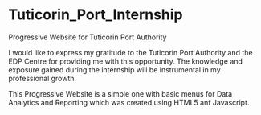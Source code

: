 # Tuticorin_Port_Internship
Progressive Website for Tuticorin Port Authority


I would like to express my gratitude to the Tuticorin Port Authority and the EDP Centre for providing me with this opportunity. The knowledge and exposure gained during the internship will be instrumental in my professional growth.



This Progressive Website is a simple one with basic menus for Data Analytics and Reporting which was created using HTML5 anf Javascript.
